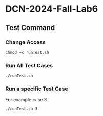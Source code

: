 # DCN-2024-Fall-Lab6

## Test Command

### Change Access

`chmod +x runTest.sh`

### Run All Test Cases

`./runTest.sh`

### Run a specific Test Case

For example case 3

`./runTest.sh 3`